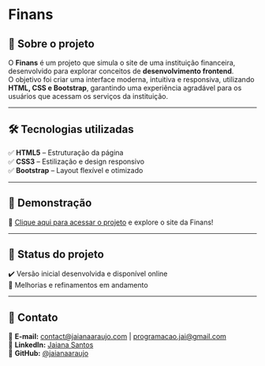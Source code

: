 # Finans  

## 🚀 Sobre o projeto  
O **Finans** é um projeto que simula o site de uma instituição financeira, desenvolvido para explorar conceitos de **desenvolvimento frontend**.  
O objetivo foi criar uma interface moderna, intuitiva e responsiva, utilizando **HTML, CSS e Bootstrap**, garantindo uma experiência agradável para os usuários que acessam os serviços da instituição.  

---

## 🛠️ Tecnologias utilizadas  
✅ **HTML5** – Estruturação da página  
✅ **CSS3** – Estilização e design responsivo  
✅ **Bootstrap** – Layout flexível e otimizado  

---

## 📸 Demonstração  
🔗 [Clique aqui para acessar o projeto](https://jaianaaraujo.github.io/Finans/) e explore o site da Finans!  

---

## 📌 Status do projeto  
✔️ Versão inicial desenvolvida e disponível online  
🔄 Melhorias e refinamentos em andamento  

---

## 📩 Contato  
📧 **E-mail:** [contact@jaianaaraujo.com](mailto:contact@jaianaaraujo.com) | [programacao.jai@gmail.com](mailto:programacao.jai@gmail.com)  
💼 **LinkedIn:** [Jaiana Santos](https://www.linkedin.com/in/jaiana-santos-dev/)  
📂 **GitHub:** [@jaianaaraujo](https://github.com/jaianaaraujo/)